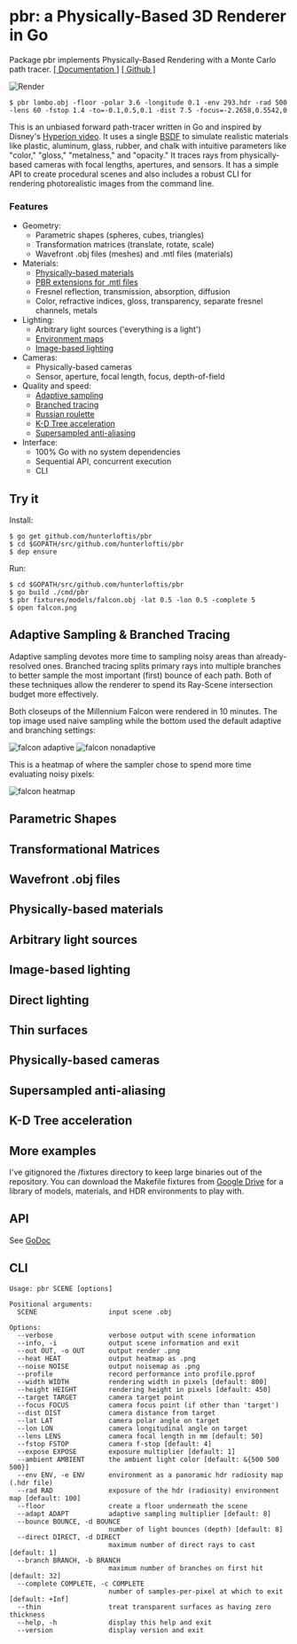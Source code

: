 # pbr: a Physically-Based 3D Renderer in Go

Package pbr implements Physically-Based Rendering with a Monte Carlo path tracer.
[[ Documentation ]](https://godoc.org/github.com/hunterloftis/pbr)
[[ Github ]](https://github.com/hunterloftis/pbr)

![Render](https://user-images.githubusercontent.com/364501/34923521-c39b132c-f96a-11e7-9a27-f79f67268079.png)

```
$ pbr lambo.obj -floor -polar 3.6 -longitude 0.1 -env 293.hdr -rad 500 -lens 60 -fstop 1.4 -to=-0.1,0.5,0.1 -dist 7.5 -focus=-2.2658,0.5542,0
```

This is an unbiased forward path-tracer written in Go and inspired by Disney's [Hyperion video](https://www.disneyanimation.com/technology/innovations/hyperion). It uses a single [BSDF](https://en.wikipedia.org/wiki/Bidirectional_scattering_distribution_function) to simulate realistic materials like plastic, aluminum, glass, rubber, and chalk with intuitive parameters like "color," "gloss," "metalness," and "opacity." It traces rays from physically-based cameras with focal lengths, apertures, and sensors. It has a simple API to create procedural scenes and also includes a robust CLI for rendering photorealistic images from the command line.

### Features

- Geometry:
  - Parametric shapes (spheres, cubes, triangles)
  - Transformation matrices (translate, rotate, scale)
  - Wavefront .obj files (meshes) and .mtl files (materials)
- Materials:
  - [Physically-based materials](https://www.marmoset.co/posts/basic-theory-of-physically-based-rendering/)
  - [PBR extensions for .mtl files](http://exocortex.com/blog/extending_wavefront_mtl_to_support_pbr)
  - Fresnel reflection, transmission, absorption, diffusion
  - Color, refractive indices, gloss, transparency, separate fresnel channels, metals
- Lighting:
  - Arbitrary light sources ('everything is a light')
  - [Environment maps](http://gl.ict.usc.edu/Data/HighResProbes/)
  - [Image-based lighting](https://agraphicsguy.wordpress.com/2016/09/07/image-based-lighting-in-offline-and-real-time-rendering/)
- Cameras:
  - Physically-based cameras
  - Sensor, aperture, focal length, focus, depth-of-field
- Quality and speed:
  - [Adaptive sampling](#adaptive-sampling--branched-tracing)
  - [Branched tracing](#adaptive-sampling--branched-tracing)
  - [Russian roulette](https://computergraphics.stackexchange.com/questions/2316/is-russian-roulette-really-the-answer)
  - [K-D Tree acceleration](http://slideplayer.com/slide/7653218/)
  - [Supersampled anti-aliasing](https://en.wikipedia.org/wiki/Supersampling)
- Interface:
  - 100% Go with no system dependencies
  - Sequential API, concurrent execution
  - CLI

## Try it

Install:

```
$ go get github.com/hunterloftis/pbr
$ cd $GOPATH/src/github.com/hunterloftis/pbr
$ dep ensure
```

Run:

```
$ cd $GOPATH/src/github.com/hunterloftis/pbr
$ go build ./cmd/pbr
$ pbr fixtures/models/falcon.obj -lat 0.5 -lon 0.5 -complete 5
$ open falcon.png
```

## Adaptive Sampling & Branched Tracing

Adaptive sampling devotes more time to sampling noisy areas than already-resolved ones.
Branched tracing splits primary rays into multiple branches to better sample the most important (first) bounce of each path.
Both of these techniques allow the renderer to spend its Ray-Scene intersection budget more effectively.

Both closeups of the Millennium Falcon were rendered in 10 minutes.
The top image used naive sampling while the bottom used the default adaptive and branching settings:

![falcon adaptive](https://user-images.githubusercontent.com/364501/35202761-753e2d44-fef2-11e7-8d55-4893eb860144.png)
![falcon nonadaptive](https://user-images.githubusercontent.com/364501/35202760-752b55ca-fef2-11e7-8181-e77e137c1668.png)

This is a heatmap of where the sampler chose to spend more time evaluating noisy pixels:

![falcon heatmap](https://user-images.githubusercontent.com/364501/35202759-7519367e-fef2-11e7-8cf9-62ad27d378c8.png)

## Parametric Shapes

## Transformational Matrices

## Wavefront .obj files

## Physically-based materials

## Arbitrary light sources

## Image-based lighting

## Direct lighting

## Thin surfaces

## Physically-based cameras

## Supersampled anti-aliasing

## K-D Tree acceleration

## More examples

I've gitignored the /fixtures directory to keep large binaries out of the repository.
You can download the Makefile fixtures from [Google Drive](https://drive.google.com/drive/folders/1hXQfQ9bZOIt8TvyoaUrRpELMxhKzrOCG?usp=sharing) for a library of models, materials, and HDR environments to play with.

## API

See [GoDoc](https://godoc.org/github.com/hunterloftis/pbr)

## CLI

```
Usage: pbr SCENE [options]

Positional arguments:
  SCENE                  input scene .obj

Options:
  --verbose              verbose output with scene information
  --info, -i             output scene information and exit
  --out OUT, -o OUT      output render .png
  --heat HEAT            output heatmap as .png
  --noise NOISE          output noisemap as .png
  --profile              record performance into profile.pprof
  --width WIDTH          rendering width in pixels [default: 800]
  --height HEIGHT        rendering height in pixels [default: 450]
  --target TARGET        camera target point
  --focus FOCUS          camera focus point (if other than 'target')
  --dist DIST            camera distance from target
  --lat LAT              camera polar angle on target
  --lon LON              camera longitudinal angle on target
  --lens LENS            camera focal length in mm [default: 50]
  --fstop FSTOP          camera f-stop [default: 4]
  --expose EXPOSE        exposure multiplier [default: 1]
  --ambient AMBIENT      the ambient light color [default: &{500 500 500}]
  --env ENV, -e ENV      environment as a panoramic hdr radiosity map (.hdr file)
  --rad RAD              exposure of the hdr (radiosity) environment map [default: 100]
  --floor                create a floor underneath the scene
  --adapt ADAPT          adaptive sampling multiplier [default: 8]
  --bounce BOUNCE, -d BOUNCE
                         number of light bounces (depth) [default: 8]
  --direct DIRECT, -d DIRECT
                         maximum number of direct rays to cast [default: 1]
  --branch BRANCH, -b BRANCH
                         maximum number of branches on first hit [default: 32]
  --complete COMPLETE, -c COMPLETE
                         number of samples-per-pixel at which to exit [default: +Inf]
  --thin                 treat transparent surfaces as having zero thickness
  --help, -h             display this help and exit
  --version              display version and exit
```

